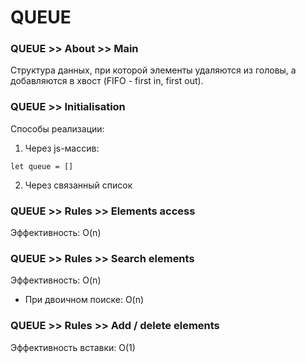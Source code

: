 # QUEUE

### QUEUE >> About >> Main
Структура данных, при которой элементы удаляются из головы, а добавляются в хвост (FIFO - first in, first out).

### QUEUE >> Initialisation
Способы реализации:
1. Через js-массив:
  ```
  let queue = []
  ```
2. Через связанный список

### QUEUE >> Rules >> Elements access
Эффективность: O(n)

### QUEUE >> Rules >> Search elements
Эффективность: O(n)
- При двоичном поиске: O(n)

### QUEUE >> Rules >> Add / delete elements
Эффективность вставки: O(1)